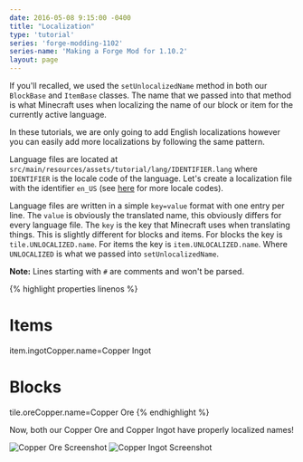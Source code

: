 ```yaml
---
date: 2016-05-08 9:15:00 -0400
title: "Localization"
type: 'tutorial'
series: 'forge-modding-1102'
series-name: 'Making a Forge Mod for 1.10.2'
layout: page
---
```


If you'll recalled, we used the `setUnlocalizedName` method in both our `BlockBase` and `ItemBase` classes. The name that we passed into that method is what Minecraft uses when localizing the name of our block or item for the currently active language. 

In these tutorials, we are only going to add English localizations however you can easily add more localizations by following the same pattern.

Language files are located at `src/main/resources/assets/tutorial/lang/IDENTIFIER.lang` where `IDENTIFIER` is the locale code of the language. Let's create a localization file with the identifier `en_US` (see [here](http://minecraft.gamepedia.com/Language) for more locale codes).

Language files are written in a simple `key=value` format with one entry per line. The `value` is obviously the translated name, this obviously differs for every language file. The `key` is the key that Minecraft uses when translating things. This is slightly different for blocks and items. For blocks the key is `tile.UNLOCALIZED.name`. For items the key is `item.UNLOCALIZED.name`. Where `UNLOCALIZED` is what we passed into `setUnlocalizedName`.

**Note:** Lines starting with `#` are comments and won't be parsed.

{% highlight properties linenos %}
# Items
item.ingotCopper.name=Copper Ingot

# Blocks
tile.oreCopper.name=Copper Ore
{% endhighlight %}

Now, both our Copper Ore and Copper Ingot have properly localized names!

![Copper Ore Screenshot](http://i.imgur.com/f6T09kI.png)
![Copper Ingot Screenshot](http://i.imgur.com/oafpj5q.png)